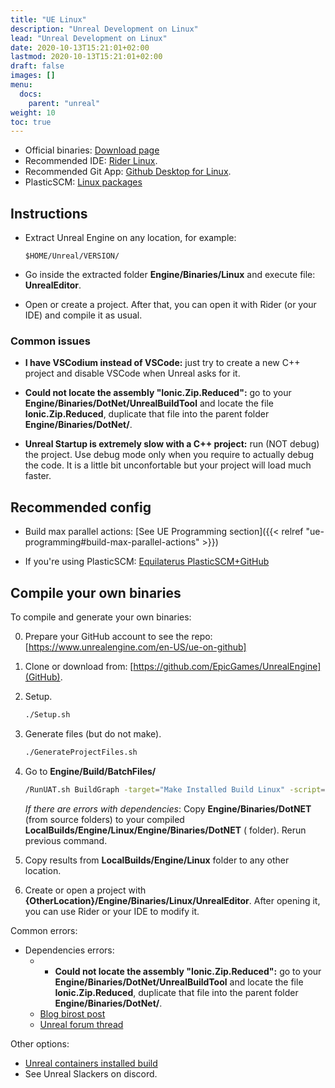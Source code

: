 ```yaml
---
title: "UE Linux"
description: "Unreal Development on Linux"
lead: "Unreal Development on Linux"
date: 2020-10-13T15:21:01+02:00
lastmod: 2020-10-13T15:21:01+02:00
draft: false
images: []
menu:
  docs:
    parent: "unreal"
weight: 10
toc: true
---
```


* Official binaries: [Download page](https://www.unrealengine.com/en-US/linux)
* Recommended IDE: [Rider Linux](https://www.jetbrains.com/rider/download/#section=linux).
* Recommended Git App: [Github Desktop for Linux](https://github.com/shiftkey/desktop).
* PlasticSCM: [Linux packages](https://www.plasticscm.com/plastic-for-linux)

## Instructions

* Extract Unreal Engine on any location, for example:
  ```
  $HOME/Unreal/VERSION/
  ```

* Go inside the extracted folder **Engine/Binaries/Linux** and execute file: **UnrealEditor**.

* Open or create a project. After that, you can open it with Rider (or your IDE) and compile it as usual.

### Common issues

* **I have VSCodium instead of VSCode:** just try to create a new C++ project and disable VSCode when Unreal asks for it.

* **Could not locate the assembly "Ionic.Zip.Reduced":** go to your **Engine/Binaries/DotNet/UnrealBuildTool** and locate the file **Ionic.Zip.Reduced**, duplicate that file into the parent folder **Engine/Binaries/DotNet/**.

* **Unreal Startup is extremely slow with a C++ project:** run (NOT debug) the project. Use debug mode only when you require to actually debug the code. It is a little bit unconfortable but your project will load much faster.

## Recommended config

* Build max parallel actions: [See UE Programming section]({{< relref "ue-programming#build-max-parallel-actions" >}})

* If you're using PlasticSCM: [Equilaterus PlasticSCM+GitHub](https://github.com/equilaterus-gamestudios/PlasticSCM-GitHub-extension)

## Compile your own binaries

To compile and generate your own binaries:

0. Prepare your GitHub account to see the repo: [https://www.unrealengine.com/en-US/ue-on-github]
1. Clone or download from: [https://github.com/EpicGames/UnrealEngine](GitHub).
2. Setup.

   ```sh
   ./Setup.sh
   ```

3. Generate files (but do not make).

   ```sh
   ./GenerateProjectFiles.sh
   ```

4. Go to **Engine/Build/BatchFiles/**

   ```sh
   /RunUAT.sh BuildGraph -target="Make Installed Build Linux" -script=Engine/Build/InstalledEngineBuild.xml -clean -set:HostPlatformOnly=true -set:WithDDC=false -set:GameConfigurations="Development;Shipping"
   ```

   *If there are errors with dependencies*: Copy **Engine/Binaries/DotNET** (from source folders) to your compiled **LocalBuilds/Engine/Linux/Engine/Binaries/DotNET** ( folder). Rerun previous command.

6. Copy results from **LocalBuilds/Engine/Linux** folder to any other location.

7. Create or open a project with **{OtherLocation}/Engine/Binaries/Linux/UnrealEditor**. After opening it, you can use Rider or your IDE to modify it.

Common errors:

* Dependencies errors:
  * * **Could not locate the assembly "Ionic.Zip.Reduced":** go to your **Engine/Binaries/DotNet/UnrealBuildTool** and locate the file **Ionic.Zip.Reduced**, duplicate that file into the parent folder **Engine/Binaries/DotNet/**.
  * [Blog birost post](https://blog.birost.com/a?ID=01650-81b216da-49aa-49a2-81f4-9b699aed1057)
  * [Unreal forum thread](https://forums.unrealengine.com/t/linux-build-missing-references/296487)

Other options:
* [Unreal containers installed build](https://unrealcontainers.com/docs/use-cases/linux-installed-builds)
* See Unreal Slackers on discord.
